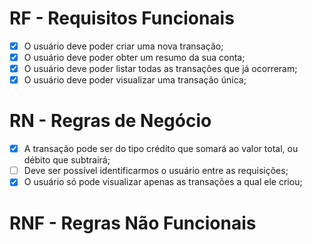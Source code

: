 # RF - Requisitos Funcionais

- [x] O usuário deve poder criar uma nova transação;
- [x] O usuário deve poder obter um resumo da sua conta;
- [x] O usuário deve poder listar todas as transações que já ocorreram;
- [x] O usuário deve poder visualizar uma transação única;

# RN - Regras de Negócio

- [x] A transação pode ser do tipo crédito que somará ao valor total, ou débito que
  subtrairá;
- [ ] Deve ser possível identificarmos o usuário entre as requisições;
- [x] O usuário só pode visualizar apenas as transações a qual ele criou;

# RNF - Regras Não Funcionais

